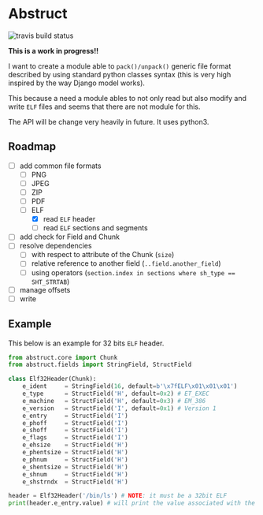 # Abstruct

![travis build status](https://travis-ci.org/gipi/abstruct.svg?branch=master)

**This is a work in progress!!**

I want to create a module able to ``pack()/unpack()`` generic file format
described by using standard python classes syntax (this is very high inspired
by the way Django model works).

This because a need a module ables to not only read but also modify and write
``ELF`` files and seems that there are not module for this.

The API will be change very heavily in future. It uses python3.

## Roadmap

 - [ ] add common file formats
   - [ ] PNG
   - [ ] JPEG
   - [ ] ZIP
   - [ ] PDF
   - [ ] ELF
     - [x] read ``ELF`` header
     - [ ] read ``ELF`` sections and segments
 - [ ] add check for Field and Chunk
 - [ ] resolve dependencies
   - [ ] with respect to attribute of the Chunk (``size``)
   - [ ] relative reference to another field (``..field.another_field``)
   - [ ] using operators (``section.index in sections where sh_type == SHT_STRTAB``)
 - [ ] manage offsets
 - [ ] write

## Example

This below is an example for 32 bits ``ELF`` header.

```python
from abstruct.core import Chunk
from abstruct.fields import StringField, StructField

class Elf32Header(Chunk):
    e_ident     = StringField(16, default=b'\x7fELF\x01\x01\x01')
    e_type      = StructField('H', default=0x2) # ET_EXEC
    e_machine   = StructField('H', default=0x3) # EM_386
    e_version   = StructField('I', default=0x1) # Version 1
    e_entry     = StructField('I')
    e_phoff     = StructField('I')
    e_shoff     = StructField('I')
    e_flags     = StructField('I')
    e_ehsize    = StructField('H')
    e_phentsize = StructField('H')
    e_phnum     = StructField('H')
    e_shentsize = StructField('H')
    e_shnum     = StructField('H')
    e_shstrndx  = StructField('H')

header = Elf32Header('/bin/ls') # NOTE: it must be a 32bit ELF
print(header.e_entry.value) # will print the value associated with the field
```
